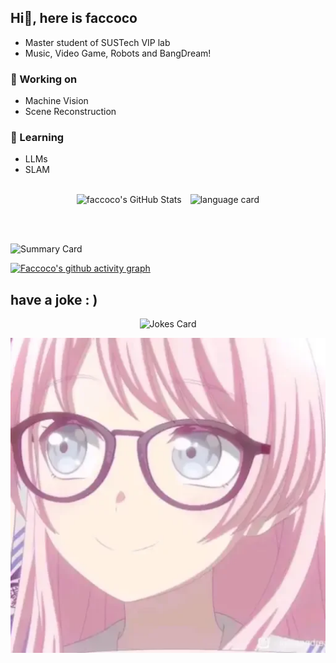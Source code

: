 ## Hi👋, here is faccoco

- Master student of SUSTech VIP lab
- Music, Video Game, Robots and BangDream!
    
### 🔭 Working on
- Machine Vision
- Scene Reconstruction
### 🌱 Learning
- LLMs
- SLAM
<br></br>
<p align="center">
    <img src="https://github-readme-stats.vercel.app/api?username=faccoco&theme=default&show_icons=true&hide_border=false&count_private=true&hide_rank=true" alt="faccoco's GitHub Stats" style="display: inline-block; margin-right: 10px;" />
    <img src="https://github-readme-stats.vercel.app/api/top-langs/?username=faccoco&hide=Tcl,Jupyter%20Notebook,ShaderLab,C%23&layout=compact" alt="language card" style="display: inline-block;" />
</p>
<br></br>

![Summary Card](https://github-profile-summary-cards.vercel.app/api/cards/profile-details?username=faccoco&theme=default)

[![Faccoco's github activity graph](https://github-readme-activity-graph.vercel.app/graph?username=faccoco&theme=dracula&bg_color=FFFFFF&color=000000)](https://github.com/ashutosh00710/github-readme-activity-graph)




## have a joke : )
<p align="center">
  <img src="https://readme-jokes.vercel.app/api" alt="Jokes Card" />
</p>

<p align="center">
  <img src="./Who_can_refuse_a_pink_nailong.webp" alt="Anon!" />
</p>

<!--
**faccoco/faccoco** is a ✨ _special_ ✨ repository because its `README.md` (this file) appears on your GitHub profile.

Here are some ideas to get you started:

- 🔭 I’m currently working on ...
- 🌱 I’m currently learning ...
- 👯 I’m looking to collaborate on ...
- 🤔 I’m looking for help with ...
- 💬 Ask me about ...
- 📫 How to reach me: ...
- 😄 Pronouns: ...
- ⚡ Fun fact: ...
-->
